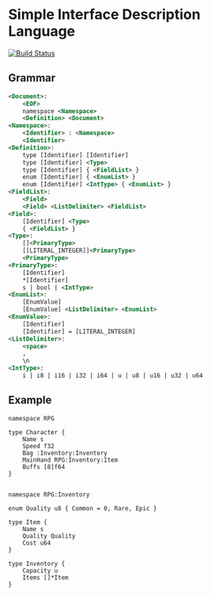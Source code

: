 # Simple Interface Description Language
[![Build Status](https://travis-ci.org/paidgeek/sidl.svg?branch=master)](https://travis-ci.org/paidgeek/sidl)

## Grammar
```xml
<Document>:
	<EOF>
	namespace <Namespace>
	<Definition> <Document>
<Namespace>:
	<Identifier> : <Namespace>
	<Identifier>
<Definition>:
	type [Identifier] [Identifier]
	type [Identifier] <Type>
	type [Identifier] { <FieldList> }
	enum [Identifier] { <EnumList> }
	enum [Identifier] <IntType> { <EnumList> }
<FieldList>:
	<Field>
	<Field> <ListDelimiter> <FieldList>
<Field>:
	[Identifier] <Type>
	{ <FieldList> }
<Type>:
	[]<PrimaryType>
	[[LITERAL_INTEGER]]<PrimaryType>
	<PrimaryType>
<PrimaryType>:
	[Identifier]
	*[Identifier]
	s | bool | <IntType>
<EnumList>:
	[EnumValue]
	[EnumValue] <ListDelimiter> <EnumList>
<EnumValue>:
	[Identifier]
	[Identifier] = [LITERAL_INTEGER]
<ListDelimiter>:
	<space>
	,
	\n
<IntType>:
	i | i8 | i16 | i32 | i64 | u | u8 | u16 | u32 | u64
```

## Example
```
namespace RPG

type Character {
	Name s
	Speed f32
	Bag :Inventory:Inventory
	MainHand RPG:Inventory:Item
	Buffs [8]f64
}


namespace RPG:Inventory

enum Quality u8 { Common = 0, Rare, Epic }

type Item {
	Name s
	Quality Quality
	Cost u64
}

type Inventory {
	Capacity u
	Items []*Item
}
```
